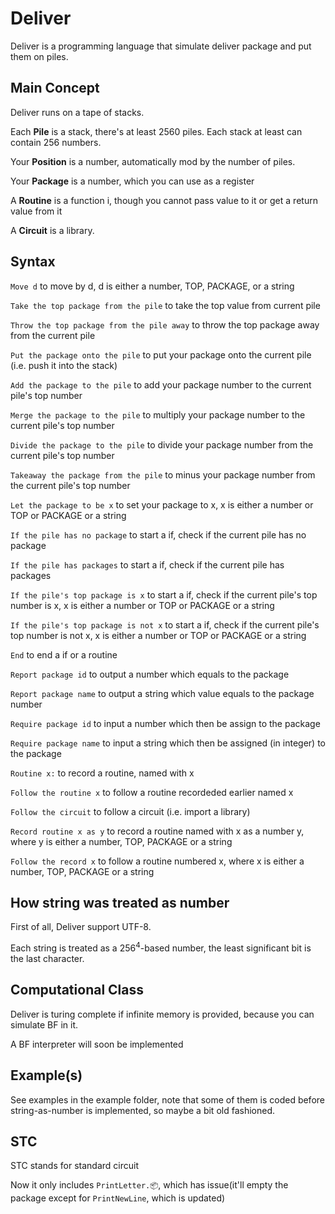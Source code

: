 # Deliver

Deliver is a programming language that simulate deliver package and put them on piles.

## Main Concept

Deliver runs on a tape of stacks.

Each **Pile** is a stack, there's at least 2560 piles. Each stack at least can contain 256 numbers.

Your **Position** is a number, automatically mod by the number of piles.

Your **Package** is a number, which you can use as a register

A **Routine** is a function i, though you cannot pass value to it or get a return value from it

A **Circuit** is a library.

## Syntax
`Move d` to move by d, d is either a number, TOP, PACKAGE, or a string

`Take the top package from the pile` to take the top value from current pile

`Throw the top package from the pile away` to throw the top package away from the current pile

`Put the package onto the pile` to put your package onto the current pile (i.e. push it into the stack)

`Add the package to the pile` to add your package number to the current pile's top number

`Merge the package to the pile` to multiply your package number to the current pile's top number

`Divide the package to the pile` to divide your package number from the current pile's top number

`Takeaway the package from the pile` to minus your package number from the current pile's top number

`Let the package to be x` to set your package to x, x is either a number or TOP or PACKAGE or a string

`If the pile has no package` to start a if, check if the current pile has no package

`If the pile has packages` to start a if, check if the current pile has packages

`If the pile's top package is x` to start a if, check if the current pile's top number is x, x is either a number or TOP or PACKAGE or a string

`If the pile's top package is not x` to start a if, check if the current pile's top number is not x, x is either a number or TOP or PACKAGE or a string

`End` to end a if or a routine

`Report package id` to output a number which equals to the package

`Report package name` to output a string which value equals to the package number

`Require package id` to input a number which then be assign to the package

`Require package name` to input a string which then be assigned (in integer) to the package

`Routine x:` to record a routine, named with x

`Follow the routine x` to follow a routine recordeded earlier named x

`Follow the circuit` to follow a circuit (i.e. import a library)

`Record routine x as y` to record a routine named with x as a number y, where y is either a number, TOP, PACKAGE or a string

`Follow the record x` to follow a routine numbered x, where x is either a number, TOP, PACKAGE or a string

## How string was treated as number
First of all, Deliver support UTF-8.

Each string is treated as a $256^4$-based number, the least significant bit is the last character.

## Computational Class
Deliver is turing complete if infinite memory is provided, because you can simulate BF in it.

A BF interpreter will soon be implemented

## Example(s)
See examples in the example folder, note that some of them is coded before string-as-number is implemented, so maybe a bit old fashioned.

## STC
STC stands for standard circuit

Now it only includes `PrintLetter.📦`, which has issue(it'll empty the package except for `PrintNewLine`, which is updated)
